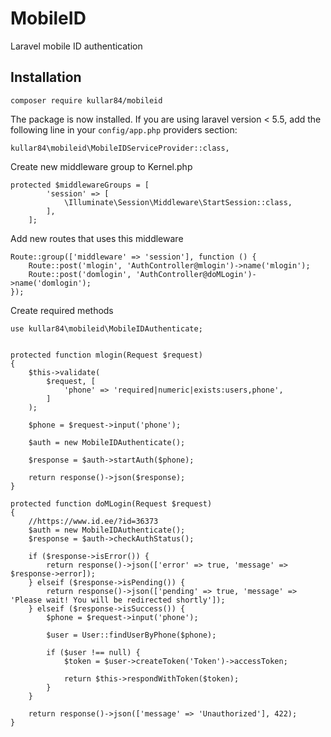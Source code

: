 # MobileID
Laravel mobile ID authentication

## Installation
```
composer require kullar84/mobileid
```
The package is now installed. If you are using laravel version &lt; 5.5, add the following line in your `config/app.php` providers section:
```
kullar84\mobileid\MobileIDServiceProvider::class,
```

Create new middleware group to Kernel.php
```
protected $middlewareGroups = [
        'session' => [
            \Illuminate\Session\Middleware\StartSession::class,
        ],
    ];
```

Add new routes that uses this middleware
```
Route::group(['middleware' => 'session'], function () {
    Route::post('mlogin', 'AuthController@mlogin')->name('mlogin');
    Route::post('domlogin', 'AuthController@doMLogin')->name('domlogin');
});

```

Create required methods
```
use kullar84\mobileid\MobileIDAuthenticate;


protected function mlogin(Request $request)
{
	$this->validate(
		$request, [
			'phone' => 'required|numeric|exists:users,phone',
		]
	);

	$phone = $request->input('phone');

	$auth = new MobileIDAuthenticate();

	$response = $auth->startAuth($phone);

	return response()->json($response);
}

protected function doMLogin(Request $request)
{
	//https://www.id.ee/?id=36373
	$auth = new MobileIDAuthenticate();
	$response = $auth->checkAuthStatus();

	if ($response->isError()) {
		return response()->json(['error' => true, 'message' => $response->error]);
	} elseif ($response->isPending()) {
		return response()->json(['pending' => true, 'message' => 'Please wait! You will be redirected shortly']);
	} elseif ($response->isSuccess()) {
		$phone = $request->input('phone');

		$user = User::findUserByPhone($phone);

		if ($user !== null) {
			$token = $user->createToken('Token')->accessToken;

			return $this->respondWithToken($token);
		}
	}

	return response()->json(['message' => 'Unauthorized'], 422);
}
	
```